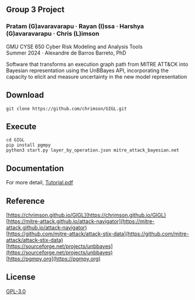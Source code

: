## Group 3 Project
### Pratam (G)avaravarapu · Rayan (I)ssa · Harshya (G)avaravarapu · Chris (L)imson
GMU CYSE 650 Cyber Risk Modeling and Analysis Tools  
Summer 2024 · Alexandre de Barros Barreto, PhD  

Software that transforms an execution graph path from MITRE ATT&amp;CK into Bayesian representation using the UnBBayes API, incorporating the capacity to elicit and measure uncertainty in the new model representation

## Download
```
git clone https://github.com/chrimson/GIGL.git
```

## Execute
```
cd GIGL
pip install pgmpy
python3 start.py layer_by_operation.json mitre_attack_bayesian.net
```

## Documentation
For more detail,
[Tutorial.pdf](Tutorial.pdf)

## Reference
[https://chrimson.github.io/GIGL](https://chrimson.github.io/GIGL)  
[https://mitre-attack.github.io/attack-navigator](https://mitre-attack.github.io/attack-navigator)  
[https://github.com/mitre-attack/attack-stix-data](https://github.com/mitre-attack/attack-stix-data)  
[https://sourceforge.net/projects/unbbayes](https://sourceforge.net/projects/unbbayes)  
[https://pgmpy.org](https://pgmpy.org)

## License
[GPL-3.0](LICENSE)
